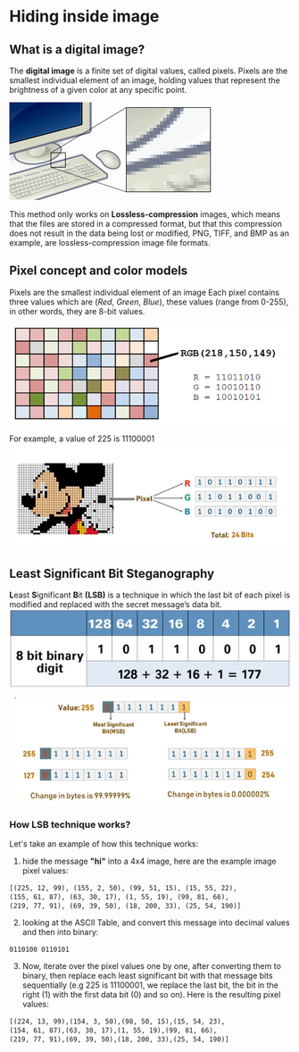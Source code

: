 # Hiding inside image

## What is a digital image?
The **digital image** is a finite set of digital values, called pixels. Pixels are the smallest individual element of an image, holding values that represent the brightness of a given color at any specific point. 

![digital image!](/images/4_digital.png "digital image")

This method only works on **Lossless-compression** images, which means that the files are stored in a compressed format, but that this compression does not result in the data being lost or modified, PNG, TIFF, and BMP as an example, are lossless-compression image file formats.

## Pixel concept and color models
Pixels are the smallest individual element of an image
Each pixel contains three values which are (*Red*, *Green*, *Blue*), these values (range from 0-255), in other words, they are 8-bit values.

![Pixel!](/images/6_pixel.png "Pixel")

For example, a value of 225 is 11100001
![Least Significant Bit!](/images/3_lsb-a.png "Least Significant Bit")


## Least Significant Bit Steganography
**L**east **S**ignificant **B**it **(LSB)** is a technique in which the last bit of each pixel is modified and replaced with the secret message’s data bit.
![significant bit!](/images/7_lsb.jpeg "Least Significant Bit")

![Least Significant Bit!](/images/3_lsb-b.png "Least Significant Bit")


### How LSB technique works?
Let's take an example of how this technique works:
1. hide the message **"hi"** into a 4x4 image, here are the example image pixel values:
```
[(225, 12, 99), (155, 2, 50), (99, 51, 15), (15, 55, 22),
(155, 61, 87), (63, 30, 17), (1, 55, 19), (99, 81, 66),
(219, 77, 91), (69, 39, 50), (18, 200, 33), (25, 54, 190)]
```
2. looking at the ASCII Table, and convert this message into decimal values and then into binary:
```
0110100 0110101
```
3. Now, iterate over the pixel values one by one, after converting them to binary, then replace each least significant bit with that message bits sequentially (e.g 225 is 11100001, we replace the last bit, the bit in the right (1) with the first data bit (0) and so on).
Here is the resulting pixel values:
```
[(224, 13, 99),(154, 3, 50),(98, 50, 15),(15, 54, 23),
(154, 61, 87),(63, 30, 17),(1, 55, 19),(99, 81, 66),
(219, 77, 91),(69, 39, 50),(18, 200, 33),(25, 54, 190)]
```
